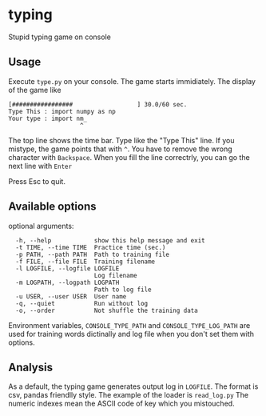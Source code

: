 # typing
Stupid typing game on console

## Usage
Execute `type.py` on your console.
The game starts immidiately.
The display of the game like
```
[#################                  ] 30.0/60 sec.
Type This : import numpy as np
Your type : import nm_
                    ^
```
The top line shows the time bar.
Type like the "Type This" line.
If you mistype, the game points that with `^`.
You have to remove the wrong character with `Backspace`.
When you fill the line correctrly, you can go the next line with `Enter`

Press Esc to quit.

## Available options
optional arguments:
```
  -h, --help            show this help message and exit
  -t TIME, --time TIME  Practice time (sec.)
  -p PATH, --path PATH  Path to training file
  -f FILE, --file FILE  Training filename
  -l LOGFILE, --logfile LOGFILE
                        Log filename
  -m LOGPATH, --logpath LOGPATH
                        Path to log file
  -u USER, --user USER  User name
  -q, --quiet           Run without log
  -o, --order           Not shuffle the training data
```
Environment variables, `CONSOLE_TYPE_PATH` and `CONSOLE_TYPE_LOG_PATH` are used for training words dictinally and log file when you don't set them with options.


## Analysis
As a default, the typing game generates output log in `LOGFILE`.
The format is csv, pandas friendlly style.
The example of the loader is `read_log.py`
The numeric indexes mean the ASCII code of key which you mistouched.
